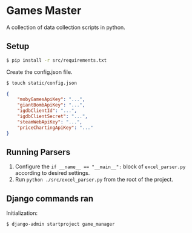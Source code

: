 # Games Master

A collection of data collection scripts in python.

## Setup

```sh
$ pip install -r src/requirements.txt
```

Create the config.json file.

```sh
$ touch static/config.json
```

```json
{
    "mobyGamesApiKey": "...",
    "giantBombApiKey": "...",
    "igdbClientId": "...",
    "igdbClientSecret": "...",
    "steamWebApiKey": "...",
    "priceChartingApiKey": "..."
}
```

## Running Parsers

1. Configure the `if __name__ == "__main__":` block of `excel_parser.py` according to desired settings.
2. Run `python ./src/excel_parser.py` from the root of the project.

## Django commands ran

Initialization:

```sh
$ django-admin startproject game_manager
```